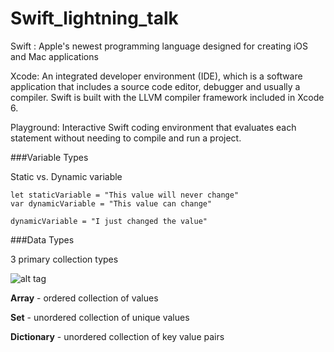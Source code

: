 # Swift_lightning_talk

Swift : 
Apple's newest programming language designed for creating iOS and Mac applications

Xcode:
An integrated developer environment (IDE), which is a software application that includes a source code editor, debugger and usually a compiler. Swift is built with the LLVM compiler framework included in Xcode 6.

Playground: 
Interactive Swift coding environment that evaluates each statement without needing to compile and run a project. 

###Variable Types 

Static vs. Dynamic variable 

```
let staticVariable = "This value will never change"
var dynamicVariable = "This value can change"

dynamicVariable = "I just changed the value"

```

###Data Types

3 primary collection types

![alt tag](https://developer.apple.com/library/prerelease/ios/documentation/Swift/Conceptual/Swift_Programming_Language/Art/CollectionTypes_intro_2x.png)

**Array** - ordered collection of values

**Set** - unordered collection of unique values

**Dictionary** - unordered collection of key value pairs








